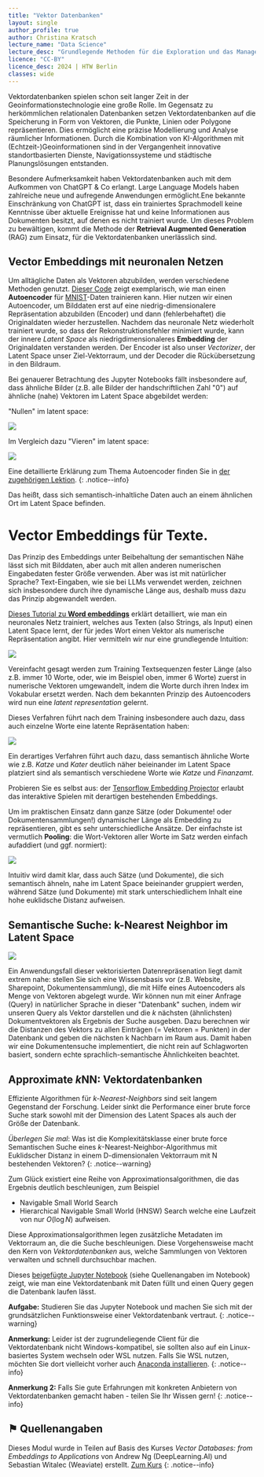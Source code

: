 ```yaml
---
title: "Vektor Datenbanken"
layout: single
author_profile: true
author: Christina Kratsch
lecture_name: "Data Science"
lecture_desc: "Grundlegende Methoden für die Exploration und das Management von Daten."
licence: "CC-BY"
licence_desc: 2024 | HTW Berlin 
classes: wide
---
```



Vektordatenbanken spielen schon seit langer Zeit in der Geoinformationstechnologie eine große Rolle. Im Gegensatz zu herkömmlichen relationalen Datenbanken setzen Vektordatenbanken auf die Speicherung in Form von Vektoren, die Punkte, Linien oder Polygone repräsentieren. Dies ermöglicht eine präzise Modellierung und Analyse räumlicher Informationen. Durch die Kombination von KI-Algorithmen mit (Echtzeit-)Geoinformationen sind in der Vergangenheit innovative standortbasierten Dienste, Navigationssysteme und städtische Planungslösungen entstanden.

Besondere Aufmerksamkeit haben Vektordatenbanken auch mit dem Aufkommen von ChatGPT & Co erlangt. Large Language Models haben zahlreiche neue und aufregende Anwendungen ermöglicht.Ene bekannte Einschränkung von ChatGPT ist, dass ein trainiertes Sprachmodell keine Kenntnisse über aktuelle Ereignisse hat und keine Informationen aus Dokumenten besitzt, auf denen es nicht trainiert wurde. Um dieses Problem zu bewältigen, kommt die Methode der **Retrieval Augmented Generation**  (RAG) zum Einsatz, für die Vektordatenbanken unerlässlich sind. 

## Vector Embeddings mit neuronalen Netzen

Um alltägliche Daten als Vektoren abzubilden, werden verschiedene Methoden genutzt. [Dieser Code](/modules/autoencoder/MNIST_Autoencoder.ipynb) zeigt exemplarisch, wie man einen **Autoencoder** für [MNIST](https://en.wikipedia.org/wiki/MNIST_database)-Daten trainieren kann. Hier nutzen wir einen Autoencoder, um Bilddaten erst auf eine niedrig-dimensionalere Repräsentation abzubilden (Encoder) und dann (fehlerbehaftet) die Originaldaten wieder herzustellen. Nachdem das neuronale Netz wiederholt trainiert wurde, so dass der Rekonstruktionsfehler minimiert wurde, kann der innere *Latent Space* als niedrigdimensionaleres **Embedding** der Originaldaten verstanden werden. Der Encoder ist also unser *Vectorizer*, der Latent Space unser Ziel-Vektorraum, und der Decoder die Rückübersetzung in den Bildraum.

Bei genauerer Betrachtung des Jupyter Notebooks fällt insbesondere auf, dass ähnliche Bilder (z.B. alle Bilder der handschriftlichen Zahl "0") auf ähnliche (nahe) Vektoren im Latent Space abgebildet werden:

"Nullen" im latent space:

![]("images/latent_zeros.png")

Im Vergleich dazu "Vieren" im latent space:

![]("images/latent_fours.png")

Eine detaillierte Erklärung zum Thema Autoencoder finden Sie in [der zugehörigen Lektion](/modules/autoencoder/autoencoder.md). 
{: .notice--info} 

Das heißt, dass sich semantisch-inhaltliche Daten auch an einem ähnlichen Ort im Latent Space befinden.


# Vector Embeddings für Texte.

Das Prinzip des Embeddings unter Beibehaltung der semantischen Nähe lässt sich mit Bilddaten, aber auch mit allen anderen numerischen Eingabedaten fester Größe verwenden. Aber was ist mit natürlicher Sprache? Text-Eingaben, wie sie bei LLMs verwendet werden, zeichnen sich insbesondere durch ihre dynamische Länge aus, deshalb muss dazu das Prinzip abgewandelt werden. 

[Dieses Tutorial zu **Word embeddings**](https://www.tensorflow.org/text/tutorials/word_embeddings) erklärt detailliert, wie man ein neuronales Netz trainiert, welches aus Texten (also Strings, als Input) einen Latent Space lernt, der für jedes Wort einen Vektor als numerische Repräsentation angibt. Hier vermitteln wir nur eine grundlegende Intuition:

![]("images/text_embedding.png")

Vereinfacht gesagt werden zum Training Textsequenzen fester Länge (also z.B. immer 10 Worte, oder, wie im Beispiel oben, immer 6 Worte) zuerst in numerische Vektoren umgewandelt, indem die Worte durch ihren Index im Vokabular ersetzt werden. Nach dem bekannten Prinzip des Autoencoders wird nun eine *latent representation* gelernt.

Dieses Verfahren führt nach dem Training insbesondere auch dazu, dass auch einzelne Worte eine latente Repräsentation haben:

![]("images/cat_embedding.png")

Ein derartiges Verfahren führt auch dazu, dass semantisch ähnliche Worte wie z.B. *Katze* und *Kater* deutlich näher beieinander im Latent Space platziert sind als semantisch verschiedene Worte wie *Katze* und *Finanzamt*. 

Probieren Sie es selbst aus: der [Tensorflow Embedding Projector](https://projector.tensorflow.org/) erlaubt das interaktive Spielen mit derartigen bestehenden Embeddings.

Um im praktischen Einsatz dann ganze Sätze (oder Dokumente! oder Dokumentensammlungen!) dynamischer Länge als Embedding zu repräsentieren, gibt es sehr unterschiedliche Ansätze. Der einfachste ist vermutlich **Pooling**: die Wort-Vektoren aller Worte im Satz werden einfach aufaddiert (und ggf. normiert):

![]("images/pooling.png")

Intuitiv wird damit klar, dass auch Sätze (und Dokumente), die sich semantisch ähneln, nahe im Latent Space beieinander gruppiert werden, während Sätze (und Dokumente) mit stark unterschiedlichem Inhalt eine hohe euklidsche Distanz aufweisen.

## Semantische Suche: k-Nearest Neighbor im Latent Space

![]("images/SemanticSearch.png")

Ein Anwendungsfall dieser vektorisierten Datenrepräsenation liegt damit extrem nahe: stellen Sie sich eine Wissensbasis vor (z.B. Website, Sharepoint, Dokumentensammlung), die mit Hilfe eines Autoencoders als Menge von Vektoren abgelegt wurde. Wir können nun mit einer Anfrage (Query) in natürlicher Sprache in dieser "Datenbank" suchen, indem wir unseren Query als Vektor darstellen und die $k$ nächsten (ähnlichsten) Dokumentvektoren als Ergebnis der Suche ausgeben. Dazu berechnen wir die Distanzen des Vektors zu allen Einträgen (= Vektoren = Punkten) in der Datenbank und geben die nächsten k Nachbarn im Raum aus. Damit haben wir eine Dokumentensuche implementiert, die nicht rein auf Schlagworten basiert, sondern echte sprachlich-semantische Ähnlichkeiten beachtet.


## Approximate $k$NN: Vektordatenbanken

Effiziente Algorithmen für *k-Nearest-Neighbors* sind seit langem Gegenstand der Forschung. Leider sinkt die Performance einer brute force Suche stark sowohl mit der Dimension des Latent Spaces als auch der Größe der Datenbank.  

*Überlegen Sie mal*: Was ist die Komplexitätsklasse einer brute force Semantischen Suche eines $k$-Nearest-Neighbor-Algorithmus mit Euklidscher Distanz in einem D-dimensionalen Vektorraum mit N bestehenden Vektoren? {: .notice--warning} 

<!-- 
Die Komplexitätsklasse einer brute force Suche eines k-Nearest-Neighbor-Algorithmus mit Euklidscher Distanz in einem D-dimensionalen Vektorraum mit N bestehenden Vektoren ist O(ND)1. Das bedeutet, dass die Laufzeit des Algorithmus proportional zur Anzahl der Dimensionen D und zur Anzahl der Vektoren N ist. Um die Klassifizierung eines neuen Punkts zu bestimmen, muss der Algorithmus die euklidische Distanz zwischen diesem Punkt und allen anderen Punkten im Datensatz berechnen2. Dies erfordert D Multiplikationen und D-1 Additionen für jeden Punkt, also insgesamt ND Multiplikationen und N(D-1) Additionen. Die Komplexität hängt also nur von N und D ab, nicht von k3.
-->

Zum Glück existiert eine Reihe von Approximationsalgorithmen, die das Ergebnis deutlich beschleunigen, zum Beispiel
* Navigable Small World Search
* Hierarchical Navigable Small World (HNSW) Search
welche eine Laufzeit von nur $O(\log N)$ aufweisen.

Diese Approximationsalgorithmen legen zusätzliche Metadaten im Vektorraum an, die die Suche beschleunigen. Diese Vorgehensweise macht den Kern von *Vektordatenbanken* aus, welche Sammlungen von Vektoren verwalten und schnell durchsuchbar machen.

Dieses [beigefügte Jupyter Notebook]("/modules/vector-databases/vector_database.ipynb") (siehe Quellenangaben im Notebook) zeigt, wie man eine Vektordatenbank mit Daten füllt und einen Query gegen die Datenbank laufen lässt.

**Aufgabe:**  Studieren Sie das Jupyter Notebook und machen Sie sich mit der grundsätzlichen Funktionsweise einer Vektordatenbank vertraut. {: .notice--warning} 

**Anmerkung:**  Leider ist der zugrundeliegende Client für die Vektordatenbank nicht Windows-kompatibel, sie sollten also auf ein Linux-basiertes System wechseln oder WSL nutzen. Falls Sie WSL nutzen, möchten Sie dort vielleicht vorher auch [Anaconda installieren](https://gist.github.com/kauffmanes/5e74916617f9993bc3479f401dfec7da). {: .notice--info} 

**Anmerkung 2:**  Falls Sie gute Erfahrungen mit konkreten Anbietern von Vektordatenbanken gemacht haben - teilen Sie Ihr Wissen gern! {: .notice--info} 


## ⚑ Quellenangaben

Dieses Modul wurde in Teilen auf Basis des Kurses *Vector Databases: from Embeddings to Applications* von Andrew Ng (DeepLearning.AI) und Sebastian Witalec (Weaviate) erstellt. [Zum Kurs](https://www.deeplearning.ai/short-courses/vector-databases-embeddings-applications)
{: .notice--info}

[^1]: Tomas Mikolov, Ilya Sutskever, Kai Chen, Grec Corrado, Jeffrey Dean: [Distributed Representations of Words and Phrases and their Compositionality.](https://papers.nips.cc/paper/2013/file/9aa42b31882ec039965f3c4923ce901b-Paper.pdf)



